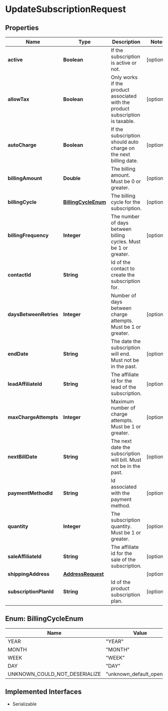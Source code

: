 

# UpdateSubscriptionRequest


## Properties

| Name | Type | Description | Notes |
|------------ | ------------- | ------------- | -------------|
|**active** | **Boolean** | If the subscription is active or not. |  [optional] |
|**allowTax** | **Boolean** | Only works if the product associated with the product subscription is taxable. |  [optional] |
|**autoCharge** | **Boolean** | If the subscription should auto charge on the next billing date. |  [optional] |
|**billingAmount** | **Double** | The billing amount. Must be 0 or greater. |  [optional] |
|**billingCycle** | [**BillingCycleEnum**](#BillingCycleEnum) | The billing cycle for the subscription. |  [optional] |
|**billingFrequency** | **Integer** | The number of days between billing cycles. Must be 1 or greater. |  [optional] |
|**contactId** | **String** | Id of the contact to create the subscription for. |  |
|**daysBetweenRetries** | **Integer** | Number of days between charge attempts. Must be 1 or greater. |  [optional] |
|**endDate** | **String** | The date the subscription will end. Must not be in the past. |  [optional] |
|**leadAffiliateId** | **String** | The affiliate id for the lead of the subscription. |  [optional] |
|**maxChargeAttempts** | **Integer** | Maximum number of charge attempts. Must be 1 or greater. |  [optional] |
|**nextBillDate** | **String** | The next date the subscription will bill. Must not be in the past. |  [optional] |
|**paymentMethodId** | **String** | Id associated with the payment method. |  [optional] |
|**quantity** | **Integer** | The subscription quantity. Must be 1 or greater. |  [optional] |
|**saleAffiliateId** | **String** | The affiliate id for the sale of the subscription. |  [optional] |
|**shippingAddress** | [**AddressRequest**](AddressRequest.md) |  |  [optional] |
|**subscriptionPlanId** | **String** | Id of the product subscription plan. |  [optional] |



## Enum: BillingCycleEnum

| Name | Value |
|---- | -----|
| YEAR | &quot;YEAR&quot; |
| MONTH | &quot;MONTH&quot; |
| WEEK | &quot;WEEK&quot; |
| DAY | &quot;DAY&quot; |
| UNKNOWN_COULD_NOT_DESERIALIZE | &quot;unknown_default_open_api&quot; |


## Implemented Interfaces

* Serializable

